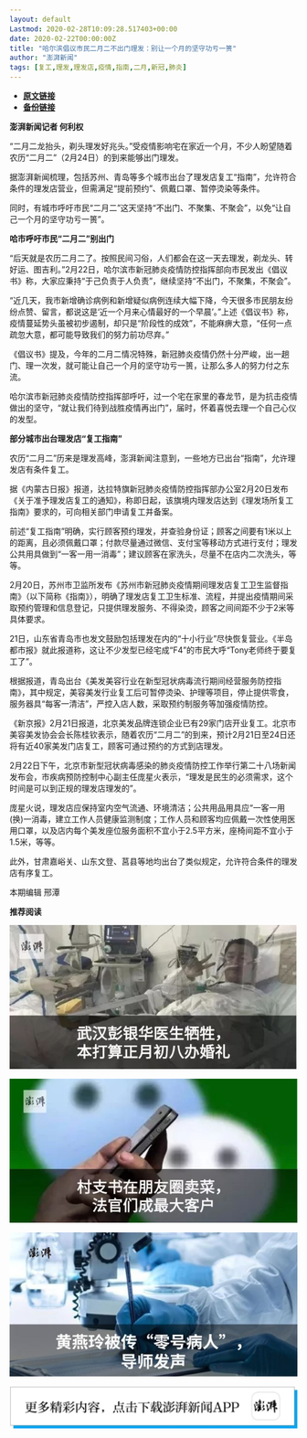 ```yaml
---
layout: default
Lastmod: 2020-02-28T10:09:28.517403+00:00
date: 2020-02-22T00:00:00Z
title: "哈尔滨倡议市民二月二不出门理发：别让一个月的坚守功亏一篑"
author: "澎湃新闻"
tags: [复工,理发,理发店,疫情,指南,二月,新冠,肺炎]
---
```


* [**原文链接**](http://mp.weixin.qq.com/s?__biz=MjM5MzI5NTU3MQ==&amp;mid=2651589348&amp;idx=4&amp;sn=37aa985cc7572ff1ed864f49f7fa9643&amp;chksm=bd6197588a161e4e30ba6b5f67b062626617808af708da45872791a267dbebf023519e36401d#rd)
* [**备份链接**](http://archive.today/vt7LU)


**澎湃新闻记者 何利权**

“二月二龙抬头，剃头理发好兆头。”受疫情影响宅在家近一个月，不少人盼望随着农历“二月二”（2月24日）的到来能够出门理发。

  
据澎湃新闻梳理，包括苏州、青岛等多个城市出台了理发店复工“指南”，允许符合条件的理发店营业，但需满足“提前预约”、佩戴口罩、暂停烫染等条件。

  
同时，有城市呼吁市民“二月二”这天坚持“不出门、不聚集、不聚会”，以免“让自己一个月的坚守功亏一篑”。

  
**哈市呼吁市民“二月二”别出门**

“后天就是农历二月二了。按照民间习俗，人们都会在这一天去理发，剃龙头、转好运、图吉利。”2月22日，哈尔滨市新冠肺炎疫情防控指挥部向市民发出《倡议书》称，大家应秉持“于己负责于人负责”，继续坚持“不出门，不聚集，不聚会”。

  
“近几天，我市新增确诊病例和新增疑似病例连续大幅下降，今天很多市民朋友纷纷点赞、留言，都说这是‘近一个月来心情最好的一个早晨’。”上述《倡议书》称，疫情蔓延势头虽被初步遏制，却只是“阶段性的成效”，不能麻痹大意，“任何一点疏忽大意，都可能导致我们的努力前功尽弃。”

  
《倡议书》提及，今年的二月二情况特殊，新冠肺炎疫情仍然十分严峻，出一趟门、理一次发，就可能让自己一个月的坚守功亏一篑，让那么多人的努力付之东流。

  
哈尔滨市新冠肺炎疫情防控指挥部呼吁，过一个宅在家里的春龙节，是为抗击疫情做出的坚守，“就让我们待到战胜疫情再出门”，届时，怀着喜悦去理一个自己心仪的发型。

  
**部分城市出台理发店“复工指南”**

农历“二月二”历来是理发高峰，澎湃新闻注意到，一些地方已出台“指南”，允许理发店有条件复工。

  
据《内蒙古日报》报道，达拉特旗新冠肺炎疫情防控指挥部办公室2月20日发布《关于准予理发店复工的通知》，称即日起，该旗境内理发店达到《理发场所复工指南》要求的，可向相关部门申请复工并备案。

  
前述“复工指南”明确，实行顾客预约理发，并查验身份证；顾客之间要有1米以上的距离，且必须佩戴口罩；付款尽量通过微信、支付宝等移动方式进行支付；理发公共用具做到“一客一用一消毒”；建议顾客在家洗头，尽量不在店内二次洗头，等等。

  
2月20日，苏州市卫监所发布《苏州市新冠肺炎疫情期间理发店复工卫生监督指南》（以下简称《指南》），明确了理发店复工卫生标准、流程，并提出疫情期间采取预约管理和信息登记，只提供理发服务、不得染烫，顾客之间间距不少于2米等具体要求。

  
21日，山东省青岛市也发文鼓励包括理发在内的“十小行业”尽快恢复营业。《半岛都市报》就此报道称，这让不少发型已经宅成“F4”的市民大呼“Tony老师终于要复工了”。

  
根据报道，青岛出台《美发美容行业在新型冠状病毒流行期间经营服务防控指南》，其中规定，美容美发行业复工后可暂停烫染、护理等项目，停止提供零食，服务器具“每客一清洁”，严控入店人数，采取预约制服务等加强疫情防控。

  
《新京报》2月21日报道，北京美发品牌连锁企业已有29家门店开业复工。北京市美容美发协会会长陈桂钦表示，随着农历“二月二”的到来，预计2月21日至24日还将有近40家美发门店复工，顾客可通过预约的方式到店理发。

  
2月22日下午，北京市新型冠状病毒感染的肺炎疫情防控工作举行第二十八场新闻发布会，市疾病预防控制中心副主任庞星火表示，“理发是民生的必须需求，这个时间是可以到正规的理发店理发的”。

  
庞星火说，理发店应保持室内空气流通、环境清洁；公共用品用具应“一客一用(换)一消毒，建立工作人员健康监测制度；工作人员和顾客均应佩戴一次性使用医用口罩，以及店内每个美发座位服务面积不宜小于2.5平方米，座椅间距不宜小于1.5米，等等。

  
此外，甘肃嘉峪关、山东文登、莒县等地均出台了类似规定，允许符合条件的理发店有序复工。

本期编辑 邢潭  

  

**推荐阅读**

  

[![](/images/post/12e0d94be82829ed4f958ea785fc7b62.jpg)](http://mp.weixin.qq.com/s?__biz=MjM5MzI5NTU3MQ==&mid=2651587716&idx=1&sn=9cf340714786ffd74330418b03bccf7c&chksm=bd6199388a16102e76351195f852c7325de5e1620da5882bd04ccd1ff7d24b0b5dff09895509&scene=21#wechat_redirect)

[![](/images/post/b7a1607b1b9dd9e435b97383f11e4fdb.jpg)](http://mp.weixin.qq.com/s?__biz=MjM5MzI5NTU3MQ==&mid=2651587171&idx=1&sn=8aae24846a49ce902e6c154354f8d8ec&chksm=bd619fdf8a1616c944b7af5c259ccdede7203b086feaaf72a3deb060cebf529ed9de32c73e10&scene=21#wechat_redirect)  

[![](/images/post/83af442de9e7f18338c0bca1aa647957.jpg)](http://mp.weixin.qq.com/s?__biz=MjM5MzI5NTU3MQ==&mid=2651584348&idx=1&sn=b118991f08403d87db2ac1c8aeafca59&chksm=bd666ae08a11e3f6fd7394262e2448da823d05b843876a4d6e6da4a499a18d4dffa6e4fef766&scene=21#wechat_redirect)

![](/images/post/faa036129172f4ba4cb775ad946d1eff.jpg)

